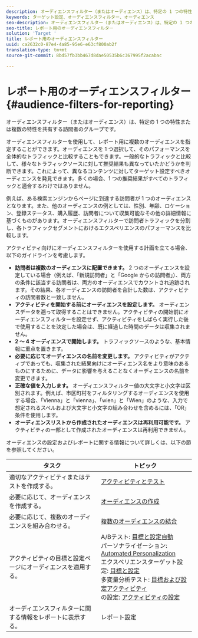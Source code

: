 ```yaml
---
description: オーディエンスフィルター（またはオーディエンス）は、特定の 1 つの特性または複数の特性を共有する訪問者のグループです。
keywords: ターゲット設定、オーディエンスフィルター、オーディエンス
seo-description: オーディエンスフィルター（またはオーディエンス）は、特定の 1 つの特性または複数の特性を共有する訪問者のグループです。
seo-title: レポート用のオーディエンスフィルター
solution: 'Target '
title: レポート用のオーディエンスフィルター
uuid: ca2632c0-87e4-4a85-95e6-e63cf800ab2f
translation-type: tm+mt
source-git-commit: 8bd57fb3bb467d8dae50535b6c367995f2acabac

---
```



# レポート用のオーディエンスフィルター{#audience-filters-for-reporting}

オーディエンスフィルター（またはオーディエンス）は、特定の 1 つの特性または複数の特性を共有する訪問者のグループです。

オーディエンスフィルターを使用して、レポート用に複数のオーディエンスを指定することができます。オーディエンスを 1 つ選択して、そのパフォーマンスを全体的なトラフィックと比較することもできます。一般的なトラフィックと比較して、様々なトラフィックソースに対して推奨結果も異なっていたかどうかを判断できます。これによって、異なるコンテンツに対してターゲット設定すべきオーディエンスを発見できます。多くの場合、1 つの推奨結果がすべてのトラフィックと適合するわけではありません。

例えば、ある検索エンジンからページに到達する訪問者が 1 つのオーディエンスとなります。また、他のオーディエンスの例としては、性別、年齢、ロケーション、登録ステータス、購入履歴、訪問者について収集可能なその他の詳細情報に基づくものがあります。オーディエンスフィルターで訪問者トラフィックを分割し、各トラフィックセグメントにおけるエクスペリエンスのパフォーマンスを比較します。

アクティビティ向けにオーディエンスフィルターを使用する計画を立てる場合、以下のガイドラインを考慮します。

* **訪問者は複数のオーディエンスに配置できます。** 2 つのオーディエンスを設定している場合（例えば、「新規訪問者」と「Google からの訪問者」）、両方の条件に該当する訪問者は、両方のオーディエンスでカウントされ追跡されます。その結果、各オーディエンスの訪問者を合計した数は、アクティビティの訪問者数と一致しません。
* **アクティビティを開始する前にオーディエンスを設定します。** オーディエンスデータを遡って取得することはできません。アクティビティの開始前にオーディエンスフィルターを設定せず、アクティビティをしばらく実行した後で使用することを決定した場合は、既に経過した時間のデータは収集されません。
* **2 ～ 4 オーディエンスで開始します。** トラフィックソースのような、基本情報に重点を置きます。
* **必要に応じてオーディエンスの名前を変更します。** アクティビティがアクティブであっても、収集された結果向けにオーディエンス名をより意味のあるものにするために、データに影響を与えることなくオーディエンスの名前を変更できます。
* **正確な値を入力します。** オーディエンスフィルター値の大文字と小文字は区別されます。例えば、市区町村をフィルタリングするオーディエンスを使用する場合、「Vienna」と「vienna」、「wien」と「Wien」のような、入力で想定されるスペルおよび大文字と小文字の組み合わせを含めるには、「OR」条件を使用します。
* **オーディエンスリストから作成されたオーディエンスは再利用可能です。** アクティビティの一部として作成されたオーディエンスは再利用できません。

オーディエンスの設定およびレポートに関する情報について詳しくは、以下の節を参照してください。

| タスク | トピック |
|--- |--- |
| 適切なアクティビティまたはテストを作成する。 | [アクティビティとテスト](/help/c-intro/target-key-concepts.md) |
| 必要に応じて、オーディエンスを作成する。 | [オーディエンスの作成](/help/c-target/c-audiences/create-audience.md) |
| 必要に応じて、複数のオーディエンスを組み合わせる。 | [複数のオーディエンスの結合](/help/c-target/combining-multiple-audiences.md) |
| アクティビティの目標と設定ページにオーディエンスを適用する。 | A/Bテスト: [目標と設定自動](/help/c-activities/t-test-ab/t-test-create-ab/ab-goals-and-settings.md)<br>パーソナライゼーション: [Automated Personalization](/help/c-activities/t-automated-personalization/automated-personalization.md)<br>エクスペリエンスターゲット設定: [目標と設定](/help/c-activities/t-experience-target/t-xt-create/xt-goals-and-settings.md)<br>多変量分析テスト: [目標および設定アクティビティ](/help/c-activities/c-multivariate-testing/t-create-multivariate-test/goals-and-settings.md)<br>の設定: [アクティビティの設定](/help/c-activities/activity-settings.md) |
| オーディエンスフィルターに関する情報をレポートに表示する。 | レポート設定 |

